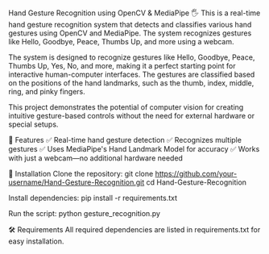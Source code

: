 Hand Gesture Recognition using OpenCV & MediaPipe 🖐️
This is a real-time hand gesture recognition system that detects and classifies various hand gestures using OpenCV and MediaPipe. The system recognizes gestures like Hello, Goodbye, Peace, Thumbs Up, and more using a webcam.

The system is designed to recognize gestures like Hello, Goodbye, Peace, Thumbs Up, Yes, No, and more, making it a perfect starting point for interactive human-computer interfaces. The gestures are classified based on the positions of the hand landmarks, such as the thumb, index, middle, ring, and pinky fingers.

This project demonstrates the potential of computer vision for creating intuitive gesture-based controls without the need for external hardware or special setups.


🚀 Features
✅ Real-time hand gesture detection
✅ Recognizes multiple gestures
✅ Uses MediaPipe's Hand Landmark Model for accuracy
✅ Works with just a webcam—no additional hardware needed


📌 Installation
Clone the repository:
git clone https://github.com/your-username/Hand-Gesture-Recognition.git
cd Hand-Gesture-Recognition

Install dependencies:
pip install -r requirements.txt

Run the script:
python gesture_recognition.py


🛠 Requirements
All required dependencies are listed in requirements.txt for easy installation.
